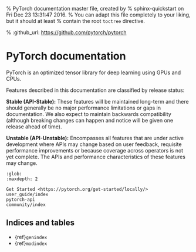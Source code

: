 % PyTorch documentation master file, created by
%  sphinx-quickstart on Fri Dec 23 13:31:47 2016.
%  You can adapt this file completely to your liking, but it should at least
%  contain the root `toctree` directive.

% :github_url: https://github.com/pytorch/pytorch

PyTorch documentation
===================================

PyTorch is an optimized tensor library for deep learning using GPUs and CPUs.

Features described in this documentation are classified by release status:

**Stable (API-Stable):**
These features will be maintained long-term and there should generally be no major performance limitations or gaps in documentation. We also expect to maintain backwards compatibility (although breaking changes can happen and notice will be given one release ahead of time).

**Unstable (API-Unstable):**
Encompasses all features that are under active development where APIs may change based on user feedback, requisite performance improvements or because coverage across operators is not yet complete.
The APIs and performance characteristics of these features may change.

```{toctree}
:glob:
:maxdepth: 2

Get Started <https://pytorch.org/get-started/locally/>
user_guide/index
pytorch-api
community/index
```

## Indices and tables

* {ref}`genindex`
* {ref}`modindex`
